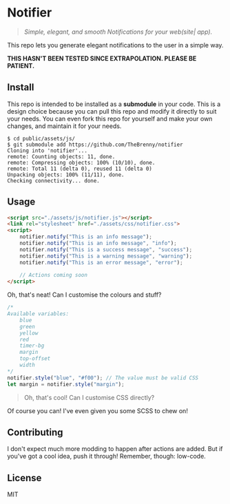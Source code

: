 # Notifier
> *Simple, elegant, and smooth Notifications for your web(site| app).*

This repo lets you generate elegant notifications to the user in a simple way.

**THIS HASN'T BEEN TESTED SINCE EXTRAPOLATION. PLEASE BE PATIENT.**

## Install

This repo is intended to be installed as a **submodule** in your code. This is a design choice because you can pull this repo and modify it directly to suit your needs. You can even fork this repo for yourself and make your own changes, and maintain it for your needs.

```console
$ cd public/assets/js/
$ git submodule add https://github.com/TheBrenny/notifier
Cloning into 'notifier'...
remote: Counting objects: 11, done.
remote: Compressing objects: 100% (10/10), done.
remote: Total 11 (delta 0), reused 11 (delta 0)
Unpacking objects: 100% (11/11), done.
Checking connectivity... done.
```

## Usage

```html
<script src="./assets/js/notifier.js"></script>
<link rel="stylesheet" href="./assets/css/notifier.css">
<script>
    notifier.notify("This is an info message");
    notifier.notify("This is an info message", "info");
    notifier.notify("This is a success message", "success");
    notifier.notify("This is a warning message", "warning");
    notifier.notify("This is an error message", "error");
    
    // Actions coming soon
</script>
```

Oh, that's neat! Can I customise the colours and stuff?

```javascript
/*
Available variables:
    blue
    green
    yellow
    red
    timer-bg
    margin
    top-offset
    width
*/
notifier.style("blue", "#f00"); // The value must be valid CSS
let margin = notifier.style("margin");
```

> Oh, that's cool! Can I customise CSS directly?

Of course you can! I've even given you some SCSS to chew on!

## Contributing

I don't expect much more modding to happen after actions are added. But if you've got a cool idea, push it through! Remember, though: low-code.

## License

MIT
